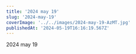 ```yaml
---
title: '2024 may 19'
slug: '2024-may-19'
coverImage: '../../images/2024-may-19-AzMT.jpg'
publishedAt: '2024-05-19T16:16:19.567Z'
---
```


2024 may 19